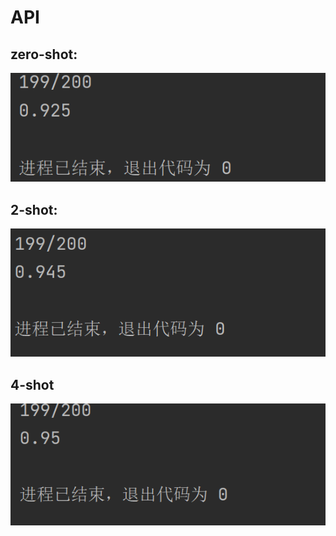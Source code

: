 # API
## zero-shot:
![image.png](https://raw.githubusercontent.com/ShiBowen101/PicGo_imgs/main/obsidian/20240926200831.png)
## 2-shot:
![image.png](https://raw.githubusercontent.com/ShiBowen101/PicGo_imgs/main/obsidian/20240926201459.png)
## 4-shot
![image.png](https://raw.githubusercontent.com/ShiBowen101/PicGo_imgs/main/obsidian/20240926202709.png)




